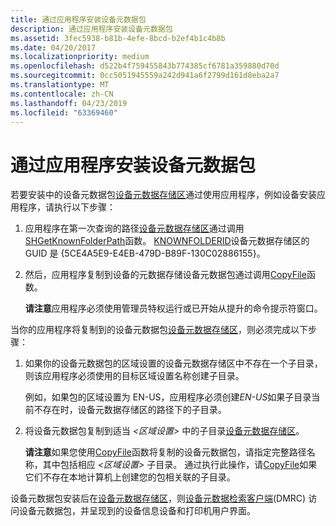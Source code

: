 ```yaml
---
title: 通过应用程序安装设备元数据包
description: 通过应用程序安装设备元数据包
ms.assetid: 3fec5938-b81b-4efe-8bcd-b2ef4b1c4b8b
ms.date: 04/20/2017
ms.localizationpriority: medium
ms.openlocfilehash: d522b4f759455843b774385cf6781a359880d70d
ms.sourcegitcommit: 0cc5051945559a242d941a6f2799d161d8eba2a7
ms.translationtype: MT
ms.contentlocale: zh-CN
ms.lasthandoff: 04/23/2019
ms.locfileid: "63369460"
---
```

# <a name="installing-device-metadata-packages-through-an-application"></a>通过应用程序安装设备元数据包


若要安装中的设备元数据包[设备元数据存储区](device-metadata-store.md)通过使用应用程序，例如设备安装应用程序，请执行以下步骤：

1.  应用程序在第一次查询的路径[设备元数据存储区](device-metadata-store.md)通过调用[SHGetKnownFolderPath](https://go.microsoft.com/fwlink/p/?linkid=145428)函数。 [KNOWNFOLDERID](https://go.microsoft.com/fwlink/p/?linkid=145429)设备元数据存储区的 GUID 是 {5CE4A5E9-E4EB-479D-B89F-130C02886155}。

2.  然后，应用程序复制到设备的元数据存储设备元数据包通过调用[CopyFile]( https://go.microsoft.com/fwlink/p/?linkid=189596)函数。

    **请注意**应用程序必须使用管理员特权运行或已开始从提升的命令提示符窗口。



当你的应用程序将复制到的设备元数据包[设备元数据存储区](device-metadata-store.md)，则必须完成以下步骤：

1.  如果你的设备元数据包的区域设置的设备元数据存储区中不存在一个子目录，则该应用程序必须使用的目标区域设置名称创建子目录。

    例如，如果包的区域设置为 EN-US，应用程序必须创建*EN-US*如果子目录当前不存在时，设备元数据存储区的路径下的子目录。

2.  将设备元数据包复制到适当 *&lt;区域设置&gt;* 中的子目录[设备元数据存储区](device-metadata-store.md)。

    **请注意**如果您使用[CopyFile]( https://go.microsoft.com/fwlink/p/?linkid=189596)函数将复制的设备元数据包，请指定完整路径名称，其中包括相应 *&lt;区域设置&gt;* 子目录。 通过执行此操作，请[CopyFile]( https://go.microsoft.com/fwlink/p/?linkid=189596)如果它们不存在本地计算机上创建您的包相关联的子目录。




设备元数据包安装后在[设备元数据存储区](device-metadata-store.md)，则[设备元数据检索客户端](device-metadata-retrieval-client.md)(DMRC) 访问设备元数据包，并呈现到的设备信息设备和打印机用户界面。










